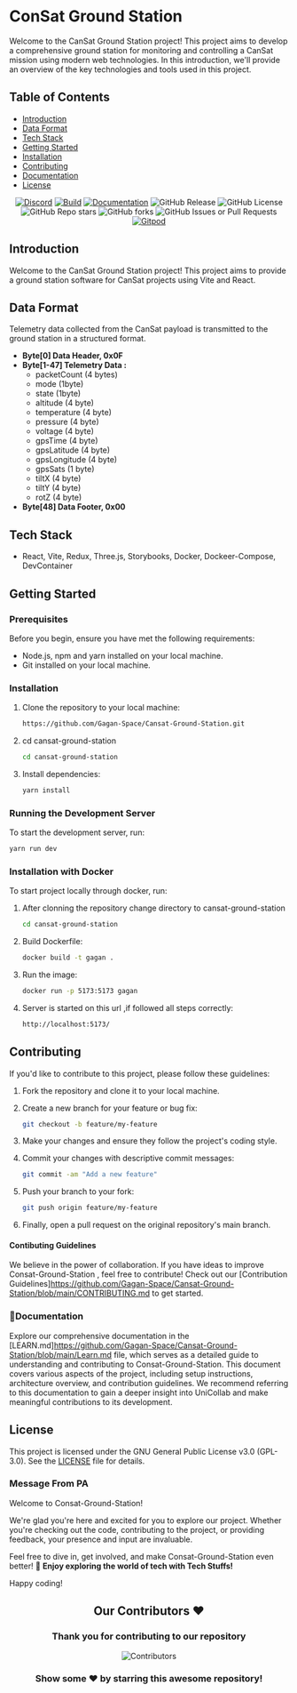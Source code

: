     
   # ConSat Ground Station

   Welcome to the CanSat Ground Station project! This project aims to develop a comprehensive ground station for monitoring and controlling a CanSat mission using modern web technologies. In this introduction, we'll provide an overview of the key technologies and tools used in this project.

   ## Table of Contents
  - [Introduction](#introduction)
  - [Data Format](#data-format)
  - [Tech Stack](#Tech-Stack)
  - [Getting Started](#getting-started)
  - [Installation](#installation)
  - [Contributing](#contributing)
  - [Documentation](#-documentation)
  - [License](#license)


   <div align="center">
    <a href="https://discord.gg/Wwhjfx6dJG"><img src="https://img.shields.io/discord/1013056365884878858?color=%235865F2&logo=discord&logoColor=%23FFFFFF&style=plastic" alt="Discord"></a>
    <a href="https://github.com/Gagan-Space/Cansat-Ground-Station/actions/workflows/build.yaml"><img src="https://github.com/Gagan-Space/Cansat-Ground-Station/actions/workflows/build.yaml/badge.svg" alt="Build"></a>
    <a href="https://github.com/Gagan-Space/Cansat-Ground-Station/actions/workflows/mkdocs.yaml"><img src="https://github.com/Gagan-Space/Cansat-Ground-Station/actions/workflows/mkdocs.yaml/badge.svg" alt="Documentation"></a>
    <img src="https://img.shields.io/github/v/release/Gagan-Space/Cansat-Ground-Station" alt="GitHub Release">
    <img src="https://img.shields.io/github/license/Gagan-Space/Cansat-Ground-Station" alt="GitHub License">
    <img src="https://img.shields.io/github/stars/Gagan-Space/Cansat-Ground-Station?style=flat" alt="GitHub Repo stars">
    <img alt="GitHub forks" src="https://img.shields.io/github/forks/Gagan-Space/Cansat-Ground-Station?style=flat">
    <img alt="GitHub Issues or Pull Requests" src="https://img.shields.io/github/issues/Gagan-Space/Cansat-Ground-Station">
    <a href="https://gitpod.io/#https://github.com/Gagan-Space/Cansat-Ground-Station"><img src="https://img.shields.io/badge/Gitpod-ready--to--code-blue?style=flat&logo=gitpod" alt="Gitpod"></a>
</div>

## Introduction

Welcome to the CanSat Ground Station project! This project aims to provide a ground station software for CanSat projects using Vite and React.

## Data Format

Telemetry data collected from the CanSat payload is transmitted to the ground station in a structured format.

- **Byte[0] Data Header, 0x0F**
- **Byte[1-47] Telemetry Data :**
  - packetCount (4 bytes)
  - mode (1byte)
  - state (1byte)
  - altitude (4 byte)
  - temperature (4 byte)
  - pressure (4 byte)
  - voltage (4 byte)
  - gpsTime (4 byte)
  - gpsLatitude (4 byte)
  - gpsLongitude (4 byte)
  - gpsSats (1 byte)
  - tiltX (4 byte)
  - tiltY (4 byte)
  - rotZ (4 byte)
- **Byte[48] Data Footer, 0x00**

## Tech Stack
- React, Vite,  Redux, Three.js, Storybooks, Docker, Dockeer-Compose, DevContainer

## Getting Started

### Prerequisites

Before you begin, ensure you have met the following requirements:

- Node.js, npm and yarn installed on your local machine.
- Git installed on your local machine.

### Installation

1. Clone the repository to your local machine:

   ```sh
   https://github.com/Gagan-Space/Cansat-Ground-Station.git
   ```

2. cd cansat-ground-station

   ```sh
   cd cansat-ground-station
   ```

3. Install dependencies:

   ```sh
   yarn install
   ```

### Running the Development Server

To start the development server, run:

```sh
yarn run dev
```


### Installation with Docker

To start project locally through docker, run:

1. After clonning the repository change directory to cansat-ground-station
   ```sh
   cd cansat-ground-station
   ```
2. Build Dockerfile:
   ```sh
   docker build -t gagan .    
   ```
3. Run the image:
   ```sh
   docker run -p 5173:5173 gagan
   ```
4. Server is started on this url ,if followed all steps correctly:
   ```sh
   http://localhost:5173/
   ```

## Contributing

If you'd like to contribute to this project, please follow these guidelines:

1. Fork the repository and clone it to your local machine.
2. Create a new branch for your feature or bug fix:

   ```sh
   git checkout -b feature/my-feature
   ```

3. Make your changes and ensure they follow the project's coding style.
4. Commit your changes with descriptive commit messages:

   ```sh
   git commit -am "Add a new feature"
   ```

5. Push your branch to your fork:

   ```sh
   git push origin feature/my-feature
   ```

6. Finally, open a pull request on the original repository's main branch.

#### Contibuting Guidelines 
  We believe in the power of collaboration. If you have ideas to improve Consat-Ground-Station , feel free to contribute! Check out our [Contribution Guidelines]https://github.com/Gagan-Space/Cansat-Ground-Station/blob/main/CONTRIBUTING.md to get started.

### 📄Documentation

Explore our comprehensive documentation in the [LEARN.md]https://github.com/Gagan-Space/Cansat-Ground-Station/blob/main/Learn.md file, which serves as a detailed guide to understanding and contributing to Consat-Ground-Station. This document covers various aspects of the project, including setup instructions, architecture overview, and contribution guidelines. We recommend referring to this documentation to gain a deeper insight into UniCollab and make meaningful contributions to its development.


## License

This project is licensed under the GNU General Public License v3.0 (GPL-3.0). See the [LICENSE](LICENSE) file for details.

### Message From PA

Welcome to Consat-Ground-Station!

We're glad you're here and excited for you to explore our project. Whether you're checking out the code, contributing to the project, or providing feedback, your presence and input are invaluable.

Feel free to dive in, get involved, and make Consat-Ground-Station even better!
🌟 **Enjoy exploring the world of tech with Tech Stuffs!**

Happy coding!


<div>
 
<h2 align = "center">Our Contributors ❤️</h2>
<div align = "center">
 <h3>Thank you for contributing to our repository</h3>

![Contributors](https://github.com/Gagan-Space/Cansat-Ground-Station/graphs/contributors)
### Show some ❤️ by starring this awesome repository!

</div>
